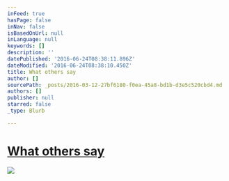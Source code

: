 ```yaml
---
inFeed: true
hasPage: false
inNav: false
isBasedOnUrl: null
inLanguage: null
keywords: []
description: ''
datePublished: '2016-06-24T08:38:11.896Z'
dateModified: '2016-06-24T08:38:10.450Z'
title: What others say
author: []
sourcePath: _posts/2016-03-12-27bf6180-f0ea-45a8-bd1b-d3e5c520cbd4.md
authors: []
publisher: null
starred: false
_type: Blurb

---
```

# [What others say][0]
![](https://the-grid-user-content.s3-us-west-2.amazonaws.com/5e140363-652e-4047-b117-1e78a7ad5513.png)

[0]: https://vimeo.com/158047492